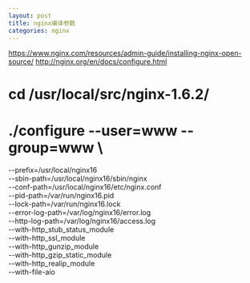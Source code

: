 ```yaml
---
layout: post
title: nginx编译参数
categories: nginx
---
```



https://www.nginx.com/resources/admin-guide/installing-nginx-open-source/
http://nginx.org/en/docs/configure.html

# cd /usr/local/src/nginx-1.6.2/

# ./configure --user=www --group=www \
--prefix=/usr/local/nginx16 \
--sbin-path=/usr/local/nginx16/sbin/nginx \
--conf-path=/usr/local/nginx16/etc/nginx.conf \
--pid-path=/var/run/nginx16.pid \
--lock-path=/var/run/nginx16.lock \
--error-log-path=/var/log/nginx16/error.log \
--http-log-path=/var/log/nginx16/access.log \
--with-http_stub_status_module \
--with-http_ssl_module \
--with-http_gunzip_module \
--with-http_gzip_static_module \
--with-http_realip_module \
--with-file-aio